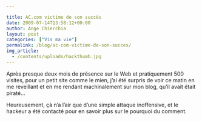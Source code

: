```yaml
---

title: AC.com victime de son succès
date: 2009-07-14T13:58:12+00:00
author: Ange Chierchia
layout: post
categories: ["Vis ma vie"]
permalink: /blog/ac-com-victime-de-son-succes/
img_article:
  - /contents/uploads/hackthumb.jpg
---
```

Après presque deux mois de présence sur le Web et pratiquement 500 visites, pour un petit site comme le mien, j&rsquo;ai été surpris de voir ce matin en me reveillant et en me rendant machinalement sur mon blog, qu&rsquo;il avait était piraté&#8230;

Heureusement, çà n&rsquo;a l&rsquo;air que d&rsquo;une simple attaque inoffensive, et le hackeur a été contacté pour en savoir plus sur le pourquoi du comment.